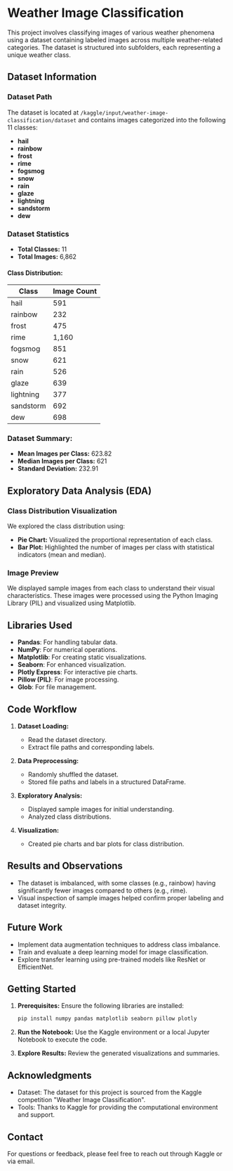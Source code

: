 # Weather Image Classification

This project involves classifying images of various weather phenomena using a dataset containing labeled images across multiple weather-related categories. The dataset is structured into subfolders, each representing a unique weather class.

## Dataset Information

### Dataset Path
The dataset is located at `/kaggle/input/weather-image-classification/dataset` and contains images categorized into the following 11 classes:

- **hail**
- **rainbow**
- **frost**
- **rime**
- **fogsmog**
- **snow**
- **rain**
- **glaze**
- **lightning**
- **sandstorm**
- **dew**

### Dataset Statistics

- **Total Classes:** 11
- **Total Images:** 6,862

#### Class Distribution:
| Class         | Image Count |
|---------------|-------------|
| hail          | 591         |
| rainbow       | 232         |
| frost         | 475         |
| rime          | 1,160       |
| fogsmog       | 851         |
| snow          | 621         |
| rain          | 526         |
| glaze         | 639         |
| lightning     | 377         |
| sandstorm     | 692         |
| dew           | 698         |

### Dataset Summary:
- **Mean Images per Class:** 623.82
- **Median Images per Class:** 621
- **Standard Deviation:** 232.91

## Exploratory Data Analysis (EDA)

### Class Distribution Visualization
We explored the class distribution using:

- **Pie Chart:** Visualized the proportional representation of each class.
- **Bar Plot:** Highlighted the number of images per class with statistical indicators (mean and median).

### Image Preview
We displayed sample images from each class to understand their visual characteristics. These images were processed using the Python Imaging Library (PIL) and visualized using Matplotlib.

## Libraries Used
- **Pandas**: For handling tabular data.
- **NumPy**: For numerical operations.
- **Matplotlib**: For creating static visualizations.
- **Seaborn**: For enhanced visualization.
- **Plotly Express**: For interactive pie charts.
- **Pillow (PIL)**: For image processing.
- **Glob**: For file management.

## Code Workflow
1. **Dataset Loading:**
   - Read the dataset directory.
   - Extract file paths and corresponding labels.

2. **Data Preprocessing:**
   - Randomly shuffled the dataset.
   - Stored file paths and labels in a structured DataFrame.

3. **Exploratory Analysis:**
   - Displayed sample images for initial understanding.
   - Analyzed class distributions.

4. **Visualization:**
   - Created pie charts and bar plots for class distribution.

## Results and Observations
- The dataset is imbalanced, with some classes (e.g., rainbow) having significantly fewer images compared to others (e.g., rime).
- Visual inspection of sample images helped confirm proper labeling and dataset integrity.

## Future Work
- Implement data augmentation techniques to address class imbalance.
- Train and evaluate a deep learning model for image classification.
- Explore transfer learning using pre-trained models like ResNet or EfficientNet.

## Getting Started

1. **Prerequisites:**
   Ensure the following libraries are installed:
   ```bash
   pip install numpy pandas matplotlib seaborn pillow plotly
   ```

2. **Run the Notebook:**
   Use the Kaggle environment or a local Jupyter Notebook to execute the code.

3. **Explore Results:**
   Review the generated visualizations and summaries.

## Acknowledgments
- Dataset: The dataset for this project is sourced from the Kaggle competition "Weather Image Classification".
- Tools: Thanks to Kaggle for providing the computational environment and support.

## Contact
For questions or feedback, please feel free to reach out through Kaggle or via email.

